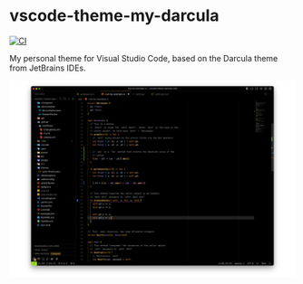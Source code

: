 # vscode-theme-my-darcula

[![CI](https://github.com/sjlex/vscode-theme-my-darcula/actions/workflows/build.yml/badge.svg?branch=main)](https://github.com/sjlex/vscode-theme-my-darcula/actions/workflows/build.yml)

My personal theme for Visual Studio Code, based on the Darcula theme from JetBrains IDEs.

![GitHub VS Code theme](/assets/3.png)
